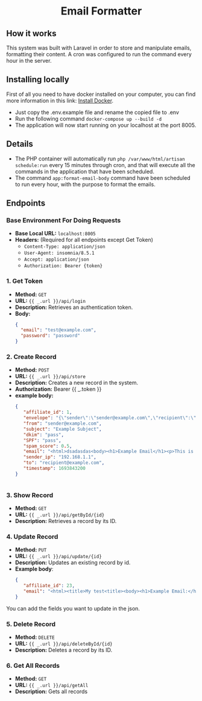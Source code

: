 <h1 align="center">Email Formatter</h1>

## How it works

This system was built with Laravel in order to store and manipulate emails, formatting their content.
A cron was configured to run the command every hour in the server.

## Installing locally

First of all you need to have docker installed on your computer, you can find more information in this link: <a href="https://docs.docker.com/engine/install/">Install Docker</a>.

- Just copy the .env.example file and rename the copied file to .env
- Run the following command ``` docker-compose up --build -d ```
- The application will now start running on your localhost at the port 8005.

## Details
- The PHP container will automatically run ``` php /var/www/html/artisan schedule:run ``` every 15 minutes through cron, and that will execute all the commands in the application that have been scheduled.
- The command ``` app:format-email-body ``` command have been scheduled to run every hour, with the purpose to format the emails.

## Endpoints

### Base Environment For Doing Requests
- **Base Local URL:** `localhost:8005`
- **Headers:** (Required for all endpoints except Get Token)
    - `Content-Type: application/json`
    - `User-Agent: insomnia/8.5.1`
    - `Accept: application/json`
    - `Authorization: Bearer {token}`

### 1. Get Token
- **Method:** `GET`
- **URL:** `{{ _.url }}/api/login`
- **Description:** Retrieves an authentication token.
- **Body:**
  ```json
  {
    "email": "test@example.com",
    "password": "password"
  }

### 2. Create Record
- **Method:** `POST`
- **URL:** `{{ _.url }}/api/store`
- **Description:** Creates a new record in the system.
- **Authorization:** Bearer {{ _.token }}
- **example body:**
  ```json 
  {
     "affiliate_id": 1,
     "envelope": "{\"sender\":\"sender@example.com\",\"recipient\":\"recipient@example.com\"}",
     "from": "sender@example.com",
     "subject": "Example Subject",
     "dkim": "pass",
     "SPF": "pass",
     "spam_score": 0.5,
     "email": "<html>dsadasdas<body><h1>Example Email</h1><p>This is an example email body.</p></body></html>",
     "sender_ip": "192.168.1.1",
     "to": "recipient@example.com",
     "timestamp": 1693843200
  }
      
### 3. Show Record
- **Method:** `GET`
- **URL:** `{{ _.url }}/api/getById/{id}`
- **Description:** Retrieves a record by its ID.

### 4. Update Record
- **Method:** `PUT`
- **URL:** `{{ _.url }}/api/update/{id}`
- **Description:** Updates an existing record by id.
- **Example body**:
  ```json
  {
     "affiliate_id": 23,
     "email": "<html><title>My test<title><body><h1>Example Email:</h1> This is an example email body.</p></body></html>"
  }
You can add the fields you want to update in the json.

### 5. Delete Record
- **Method:** `DELETE`
- **URL:** `{{ _.url }}/api/deleteById/{id}`
- **Description:** Deletes a record by its ID.

### 6. Get All Records
- **Method:** `GET`
- **URL:** `{{ _.url }}/api/getAll`
- **Description:** Gets all records
